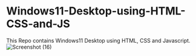 # Windows11-Desktop-using-HTML-CSS-and-JS
This Repo contains Windows11 Desktop using HTML, CSS and Javascript.
![Screenshot (16)](https://github.com/wellborn03/Windows11-Desktop-using-HTML-CSS-and-JS/assets/94123091/8d4e95ab-1242-425f-8823-dd2bd5938dfb)
